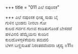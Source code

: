 +++
title = "011 ಎಲೆ ನಪುಂಸಕ"

+++
ಎಲೆ ನಪುಂಸಕ ಭೀಷ್ಮ ಸುಡು ಬೈ  
ಗುಳಿನ ಭಂಡನು ನೀನಲಾ ಗೋ  
ಕುಲದ ಗರ್ವನ ಗುಣವ ಕಂಡಿತುಗೊಂಡೆ ಬೇಸರದೆ   
ಹಳಿವಿನಲಿ ಹೆಮ್ಮೆಯನು ಕುಂದಿನ   
ಕುಲದೊಳಗ್ಗಳಿಕೆಯನು ತಮದಲಿ   
ಬೆಳಗ ಬಣ್ಣಿಸುತಿಹೆ ನಿರಂತರವೆಂದನಾ ಚೈದ್ಯ    ॥11॥